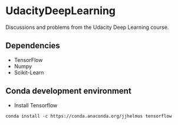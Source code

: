 # UdacityDeepLearning

Discussions and problems from the Udacity Deep Learning course. 


## Dependencies

- TensorFlow
- Numpy
- Scikit-Learn


## Conda development environment
- Install Tensorflow
```
conda install -c https://conda.anaconda.org/jjhelmus tensorflow
```
